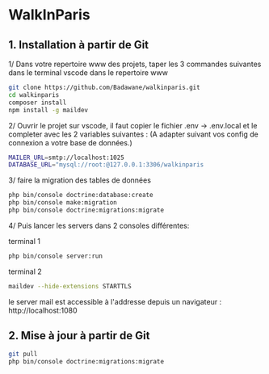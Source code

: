 # WalkInParis 

## 1. Installation à partir de Git
1/ Dans votre repertoire www des projets, taper les 3 commandes suivantes dans le terminal vscode dans le repertoire www 
```sh
git clone https://github.com/Badawane/walkinparis.git
cd walkinparis
composer install
npm install -g maildev
```

2/ Ouvrir le projet sur vscode, il faut copier le fichier .env ->  .env.local et le completer avec les 2 variables suivantes :
(A adapter suivant vos config de connexion a votre base de données.)
```sh
MAILER_URL=smtp://localhost:1025
DATABASE_URL="mysql://root:@127.0.0.1:3306/walkinparis
```

3/ faire la migration des tables de données
```sh
php bin/console doctrine:database:create
php bin/console make:migration
php bin/console doctrine:migrations:migrate
```

4/ Puis lancer les servers dans 2 consoles différentes:

terminal 1
```sh
php bin/console server:run
```
terminal 2
```sh
maildev --hide-extensions STARTTLS
```

le server mail est accessible à l'addresse depuis un navigateur : http://localhost:1080


## 2. Mise à jour à partir de Git
```sh
git pull
php bin/console doctrine:migrations:migrate
```
